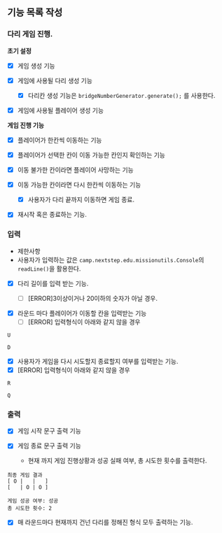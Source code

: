 ## 기능 목록 작성

### 다리 게임 진행.

__초기 설정__

- [x] 게임 생성 기능


- [x] 게임에 사용될 다리 생성 기능
    - [x] 다리칸 생성 기능은 `bridgeNumberGenerator.generate();` 를 사용한다.


- [x] 게임에 사용될 플레이어 생성 기능

__게임 진행 기능__

- [x] 플레이어가 한칸씩 이동하는 기능


- [x] 플레이어가 선택한 칸이 이동 가능한 칸인지 확인하는 기능


- [x] 이동 불가한 칸이라면 플레이어 사망하는 기능


- [x] 이동 가능한 칸이라면 다시 한칸씩 이동하는 기능
    - [x] 사용자가 다리 끝까지 이동하면 게임 종료.

- [x] 재시작 혹은 종료하는 기능.


### 입력

- 제한사항
- 사용자가 입력하는 값은 `camp.nextstep.edu.missionutils.Console`의 `readLine()`을 활용한다.


- [x] 다리 길이를 입력 받는 기능.
    - [ ] [ERROR]3이상이거나 20이하의 숫자가 아닐 경우.


- [x] 라운드 마다 플레이어가 이동할 칸을 입력받는 기능
    - [ ] [ERROR] 입력형식이 아래와 같지 않을 경우

```text
U
```

```text
D
```

- [x] 사용자가 게임을 다시 시도할지 종료할지 여부를 입력받는 기능.
- [x] [ERROR] 입력형식이 아래와 같지 않을 경우

```text
R
```

```text
Q
```

### 출력

- [x] 게임 시작 문구 출력 기능


- [x] 게임 종료 문구 출력 기능
    - 현재 까지 게임 진행상황과 성공 실패 여부, 총 시도한 횟수를 출력한다.

```text
최종 게임 결과
[ O |   |   ]
[   | O | O ]

게임 성공 여부: 성공
총 시도한 횟수: 2
```

- [x] 매 라운드마다 현재까지 건넌 다리를 정해진 형식 모두 출력하는 기능.



